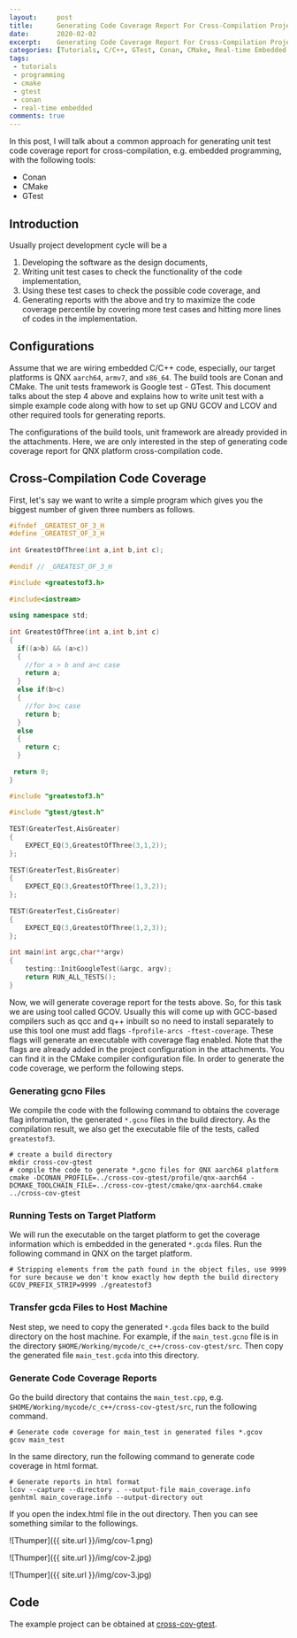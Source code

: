 ```yaml
---
layout:     post
title:      Generating Code Coverage Report For Cross-Compilation Project with Conan, CMake, and GTest
date:       2020-02-02
excerpt:    Generating Code Coverage Report For Cross-Compilation Project with Conan, CMake, and GTest.
categories: [Tutorials, C/C++, GTest, Conan, CMake, Real-time Embedded Programming]
tags:
 - tutorials
 - programming
 - cmake
 - gtest
 - conan
 - real-time embedded
comments: true
---
```


In this post, I will talk about a common approach for generating unit test code coverage 
report for cross-compilation, e.g. embedded programming, with the following tools:
- Conan
- CMake
- GTest

## Introduction

Usually project development cycle will be a

1. Developing the software as the design documents,
2. Writing unit test cases to check the functionality of the code implementation,
3. Using these test cases to check the possible code coverage,  and
4. Generating reports with the above and try to maximize the code coverage percentile by covering more test cases and hitting more lines of codes in the implementation.

## Configurations

Assume that we are wiring embedded C/C++ code, especially, our target platforms is QNX `aarch64`, `armv7`, and `x86_64`. The build tools are Conan and CMake. The unit tests framework is Google test - GTest. This document talks about the step 4 above and explains how to write unit test with a simple example code along with how to set up GNU GCOV and LCOV and other required tools for generating reports.

The configurations of the build tools, unit framework are already provided in the attachments. Here, we are only interested in the step of generating code coverage report for QNX platform cross-compilation code.

## Cross-Compilation Code Coverage

First, let's say we want to write a simple program which gives you the biggest number of given three numbers as follows.

```cpp
#ifndef _GREATEST_OF_3_H
#define _GREATEST_OF_3_H
 
int GreatestOfThree(int a,int b,int c);
 
#endif // _GREATEST_OF_3_H
```

```cpp
#include <greatestof3.h>
 
#include<iostream>
 
using namespace std;
 
int GreatestOfThree(int a,int b,int c)
{
  if((a>b) && (a>c))
  {
    //for a > b and a>c case
    return a;
  }
  else if(b>c)
  {
    //for b>c case
    return b;
  }
  else
  {
    return c;
  }
 
 return 0;
}
```

```cpp
#include "greatestof3.h"
 
#include "gtest/gtest.h"
 
TEST(GreaterTest,AisGreater)
{
    EXPECT_EQ(3,GreatestOfThree(3,1,2));
};
 
TEST(GreaterTest,BisGreater)
{
    EXPECT_EQ(3,GreatestOfThree(1,3,2));
};
 
TEST(GreaterTest,CisGreater)
{
    EXPECT_EQ(3,GreatestOfThree(1,2,3));
};
 
int main(int argc,char**argv)
{
    testing::InitGoogleTest(&argc, argv);
    return RUN_ALL_TESTS();
}
```

Now, we will generate coverage report for the tests above. So, for this task we are using tool called GCOV. Usually this will come up with GCC-based compilers such as qcc and q++ inbuilt so no need to install separately to use this tool one must add flags `-fprofile-arcs -ftest-coverage`. These flags will generate an executable with coverage flag enabled. Note that the flags are already added in the project configuration in the attachments. You can find it in the CMake compiler configuration file.  In order to generate the code coverage, we perform the following steps.

### Generating gcno Files

We compile the code with the following command to obtains the coverage flag information, the generated `*.gcno` files in the build directory. As the compilation result, we also get the executable file of the tests, called `greatestof3`.

```console
# create a build directory
mkdir cross-cov-gtest
# compile the code to generate *.gcno files for QNX aarch64 platform
cmake -DCONAN_PROFILE=../cross-cov-gtest/profile/qnx-aarch64 -DCMAKE_TOOLCHAIN_FILE=../cross-cov-gtest/cmake/qnx-aarch64.cmake ../cross-cov-gtest
```

### Running Tests on Target Platform

We will run the executable on the target platform to get the coverage information which is embedded in the generated `*.gcda` files. Run the following command in QNX on the target platform.

```console
# Stripping elements from the path found in the object files, use 9999 for sure because we don't know exactly how depth the build directory
GCOV_PREFIX_STRIP=9999 ./greatestof3
```

###  Transfer gcda Files to Host Machine

Nest step, we need to copy the generated `*.gcda` files back to the build directory on the host machine. For example, if the `main_test.gcno` file is in the directory `$HOME/Working/mycode/c_c++/cross-cov-gtest/src`. Then copy the generated file `main_test.gcda` into this directory.

###  Generate Code Coverage Reports

Go the build directory that contains the `main_test.cpp`, e.g. `$HOME/Working/mycode/c_c++/cross-cov-gtest/src`, run the following command.

```console
# Generate code coverage for main_test in generated files *.gcov
gcov main_test
```

In the same directory, run the following command to generate code coverage in html format.

```console
# Generate reports in html format
lcov --capture --directory . --output-file main_coverage.info
genhtml main_coverage.info --output-directory out
```

If you open the index.html file in the out directory. Then you can see something similar to the followings.

![Thumper]({{ site.url }}/img/cov-1.png)

![Thumper]({{ site.url }}/img/cov-2.jpg)

![Thumper]({{ site.url }}/img/cov-3.jpg)

## Code

The example project can be obtained at [cross-cov-gtest][1].

[1]: https://github.com/channgo2203/cross-cov-gtest

